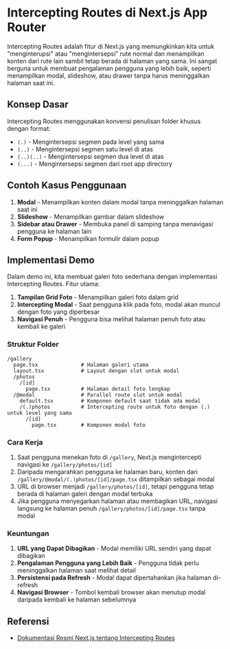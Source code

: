 # Intercepting Routes di Next.js App Router

Intercepting Routes adalah fitur di Next.js yang memungkinkan kita untuk "menginterupsi" atau "mengintersepsi" rute normal dan menampilkan konten dari rute lain sambil tetap berada di halaman yang sama. Ini sangat berguna untuk membuat pengalaman pengguna yang lebih baik, seperti menampilkan modal, slideshow, atau drawer tanpa harus meninggalkan halaman saat ini.

## Konsep Dasar

Intercepting Routes menggunakan konvensi penulisan folder khusus dengan format:

- `(.)` - Mengintersepsi segmen pada level yang sama
- `(..)` - Mengintersepsi segmen satu level di atas
- `(..)(..)` - Mengintersepsi segmen dua level di atas
- `(...)` - Mengintersepsi segmen dari root app directory

## Contoh Kasus Penggunaan

1. **Modal** - Menampilkan konten dalam modal tanpa meninggalkan halaman saat ini
2. **Slideshow** - Menampilkan gambar dalam slideshow
3. **Sidebar atau Drawer** - Membuka panel di samping tanpa menavigasi pengguna ke halaman lain
4. **Form Popup** - Menampilkan formulir dalam popup

## Implementasi Demo

Dalam demo ini, kita membuat galeri foto sederhana dengan implementasi Intercepting Routes. Fitur utama:

1. **Tampilan Grid Foto** - Menampilkan galeri foto dalam grid
2. **Intercepting Modal** - Saat pengguna klik pada foto, modal akan muncul dengan foto yang diperbesar
3. **Navigasi Penuh** - Pengguna bisa melihat halaman penuh foto atau kembali ke galeri

### Struktur Folder

```
/gallery
  page.tsx              # Halaman galeri utama
  layout.tsx            # Layout dengan slot untuk modal
  /photos
    /[id]
      page.tsx          # Halaman detail foto lengkap
  /@modal               # Parallel route slot untuk modal
    default.tsx         # Komponen default saat tidak ada modal
    /(.)photos          # Intercepting route untuk foto dengan (.) untuk level yang sama
      /[id]
        page.tsx        # Komponen modal foto
```

### Cara Kerja

1. Saat pengguna menekan foto di `/gallery`, Next.js mengintercepti navigasi ke `/gallery/photos/[id]`
2. Daripada mengarahkan pengguna ke halaman baru, konten dari `/gallery/@modal/(.)photos/[id]/page.tsx` ditampilkan sebagai modal
3. URL di browser menjadi `/gallery/photos/[id]`, tetapi pengguna tetap berada di halaman galeri dengan modal terbuka
4. Jika pengguna menyegarkan halaman atau membagikan URL, navigasi langsung ke halaman penuh `/gallery/photos/[id]/page.tsx` tanpa modal

### Keuntungan

1. **URL yang Dapat Dibagikan** - Modal memiliki URL sendiri yang dapat dibagikan
2. **Pengalaman Pengguna yang Lebih Baik** - Pengguna tidak perlu meninggalkan halaman saat melihat detail
3. **Persistensi pada Refresh** - Modal dapat dipertahankan jika halaman di-refresh
4. **Navigasi Browser** - Tombol kembali browser akan menutup modal daripada kembali ke halaman sebelumnya

## Referensi

- [Dokumentasi Resmi Next.js tentang Intercepting Routes](https://nextjs.org/docs/app/building-your-application/routing/intercepting-routes)

